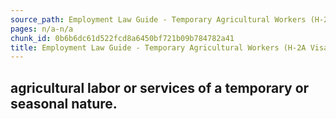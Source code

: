 ```yaml
---
source_path: Employment Law Guide - Temporary Agricultural Workers (H-2A Visas).md
pages: n/a-n/a
chunk_id: 0b6b6dc61d522fcd8a6450bf721b09b784782a41
title: Employment Law Guide - Temporary Agricultural Workers (H-2A Visas)
---
```

## agricultural labor or services of a temporary or seasonal nature.
